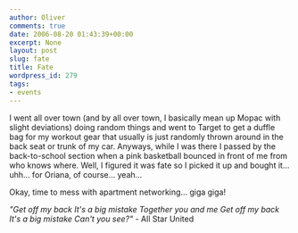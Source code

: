 ```yaml
---
author: Oliver
comments: true
date: 2006-08-20 01:43:39+00:00
excerpt: None
layout: post
slug: fate
title: Fate
wordpress_id: 279
tags:
- events
---
```


I went all over town (and by all over town, I basically mean up Mopac with slight deviations) doing random things and went to Target to get a duffle bag for my workout gear that usually is just randomly thrown around in the back seat or trunk of my car.  Anyways, while I was there I passed by the back-to-school section when a pink basketball bounced in front of me from who knows where.  Well, I figured it was fate so I picked it up and bought it... uhh... for Oriana, of course... yeah...

Okay, time to mess with apartment networking... giga giga!

<i>"Get off my back
It's a big mistake
Together you and me
Get off my back
It's a big mistake
Can't you see?"</i> - All Star United